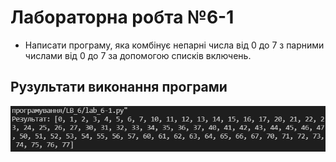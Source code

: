 # Лабораторна робта №6-1
- Написати програму, яка комбінує непарні числа від 0 до 7 з парними числами від 0 до 7 за допомогою списків включень.

## Рузультати виконання програми
![6-1 result](https://github.com/whiteman1989/Python_lab_work_6/blob/master/images/work_res_6-1.jpg?raw=true)